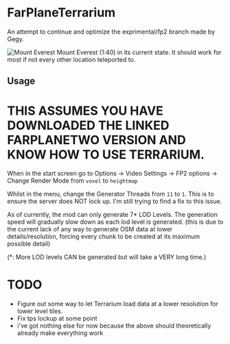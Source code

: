 # FarPlaneTerrarium
An attempt to continue and optimize the exprimental/fp2 branch made by Gegy.

![Mount Everest](https://i.imgur.com/vDsopTZ.png)
Mount Everest (1:40) in its current state. It should work for most if not every other location teleported to.

## Usage
# THIS ASSUMES YOU HAVE DOWNLOADED THE LINKED FARPLANETWO VERSION AND KNOW HOW TO USE TERRARIUM.

When in the start screen go to Options -> Video Settings -> FP2 options -> Change Render Mode from `voxel` to `heightmap`

Whilst in the menu, change the Generator Threads from `11` to `1`. This is to ensure the server does NOT lock up. I'm still trying to find a fix to this issue.

As of currently, the mod can only generate 7* LOD Levels. The generation speed will gradually slow down as each lod level is generated.
(this is due to the current lack of any way to generate OSM data at lower details/resolution, forcing every chunk to be created at its maximum possible detail)

(*: More LOD levels CAN be generated but will take a VERY long time.)

# TODO
- Figure out some way to let Terrarium load data at a lower resolution for lower level tiles.
- Fix tps lockup at some point
- i've got nothing else for now because the above should theoretically already make everything work
